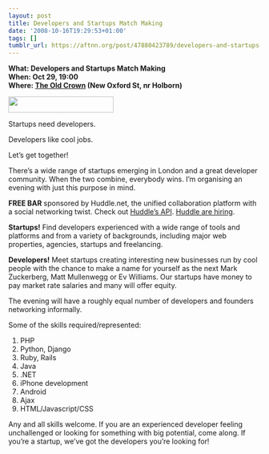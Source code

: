 ```yaml
---
layout: post
title: Developers and Startups Match Making
date: '2008-10-16T19:29:53+01:00'
tags: []
tumblr_url: https://aftnn.org/post/47880423789/developers-and-startups-match-making
---
```

<p><strong>What: Developers and Startups Match Making<br/>
When: Oct 29, 19:00<br/>
Where: <a href="http://old-crown.co.uk/">The Old Crown</a> (New Oxford St, nr Holborn)</strong></p>

<p><a href="http://developersandstartups.eventbrite.com"><img border="0" width="210" height="32" src="http://www.eventbrite.com/img/button/register_blue.gif"/></a></p>

<p>Startups need developers.</p>

<p>Developers like cool jobs.</p>

<p>Let&rsquo;s get together!</p>

<p>There&rsquo;s a wide range of startups emerging in London and a great developer community. When the two combine, everybody wins. I&rsquo;m organising an evening with just this purpose in mind.</p>

<p><strong>FREE BAR</strong> sponsored by Huddle.net, the unified collaboration platform with a social networking twist. Check out <a href="http://www.huddle.net/developers/">Huddle&rsquo;s API</a>. <a href="http://www.huddle.net/careers">Huddle are hiring</a>.</p>

<p><strong>Startups!</strong> Find developers experienced with a wide range of tools and platforms and from a variety of backgrounds, including major web properties, agencies, startups and freelancing.</p>

<p><strong>Developers!</strong> Meet startups creating interesting new businesses run by cool people with the chance to make a name for yourself as the next Mark Zuckerberg, Matt Mullenwegg or Ev Williams. Our startups have money to pay market rate salaries and many will offer equity.</p>

<p>The evening will have a roughly equal number of developers and founders networking informally.</p>

<p>Some of the skills required/represented:</p>

<ol>
<li>PHP</li>
<li>Python, Django</li>
<li>Ruby, Rails</li>
<li>Java</li>
<li>.NET</li>
<li>iPhone development</li>
<li>Android</li>
<li>Ajax</li>
<li>HTML/Javascript/CSS</li>
</ol>

<p>Any and all skills welcome. If you are an experienced developer feeling unchallenged or looking for something with big potential, come along. If you&rsquo;re a startup, we&rsquo;ve got the developers you&rsquo;re looking for!</p>
